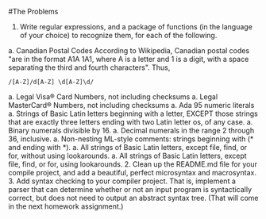 #The Problems
1. Write regular expressions, and a package of functions (in the language of your choice) to recognize them, for each of the following.

  a. Canadian Postal Codes
  According to Wikipedia, Canadian postal codes "are in the format A1A 1A1, where A is a letter and 1 is a digit, with a space separating the third and fourth characters". Thus,
  ```
  /[A-Z]/d[A-Z] \d[A-Z]\d/
  ```
  a. Legal Visa® Card Numbers, not including checksums
  a. Legal MasterCard® Numbers, not including checksums
  a. Ada 95 numeric literals
  a. Strings of Basic Latin letters beginning with a letter, EXCEPT those strings that are exactly three letters ending with two Latin letter os, of any case.
  a. Binary numerals divisible by 16.
  a. Decimal numerals in the range 2 through 36, inclusive.
  a. Non-nesting ML-style comments: strings beginning with (* and ending with *).
  a. All strings of Basic Latin letters, except file, find, or for, without using lookarounds.
  a. All strings of Basic Latin letters, except file, find, or for, using lookarounds.
2. Clean up the README.md file for your compile project, and add a beautiful, perfect microsyntax and macrosyntax.
3. Add syntax checking to your compiler project. That is, implement a parser that can determine whether or not an input program is syntactically correct, but does not need to output an abstract syntax tree. (That will come in the next homework assignment.)